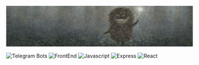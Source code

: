 ![Header](assets/edgeslime.jpg)

<!-- **caH40/caH40** is a ✨ _special_ ✨ repository because its `README.md` (this file) appears on your GitHub profile.

Here are some ideas to get you started:

- 🔭 I’m currently working on ...
- 🌱 I’m currently learning ...
- 👯 I’m looking to collaborate on ...
- 🤔 I’m looking for help with ...
- 💬 Ask me about ...
- 📫 How to reach me: ...
- 😄 Pronouns: ...
- ⚡ Fun fact: ... -->

![Telegram Bots](https://img.shields.io/badge/TelegramBots-pink?logo=telegram)
![FrontEnd](https://img.shields.io/badge/FrontEnd-green)
![Javascript](https://img.shields.io/badge/Javascript-limon?style=flat&logo=javascript)
![Express](https://img.shields.io/badge/Express-grey?style=flat&logo=express)
![React](https://img.shields.io/badge/React-red?style=flat&logo=React)
